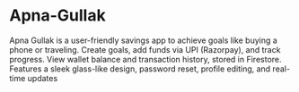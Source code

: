 # Apna-Gullak
Apna Gullak is a user-friendly savings app to achieve goals like buying a phone or traveling. Create goals, add funds via UPI (Razorpay), and track progress. View wallet balance and transaction history, stored in Firestore. Features a sleek glass-like design, password reset, profile editing, and real-time updates
